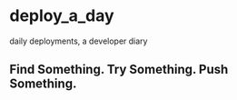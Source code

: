# deploy_a_day
daily deployments, a developer diary

## Find Something. Try Something. Push Something.
